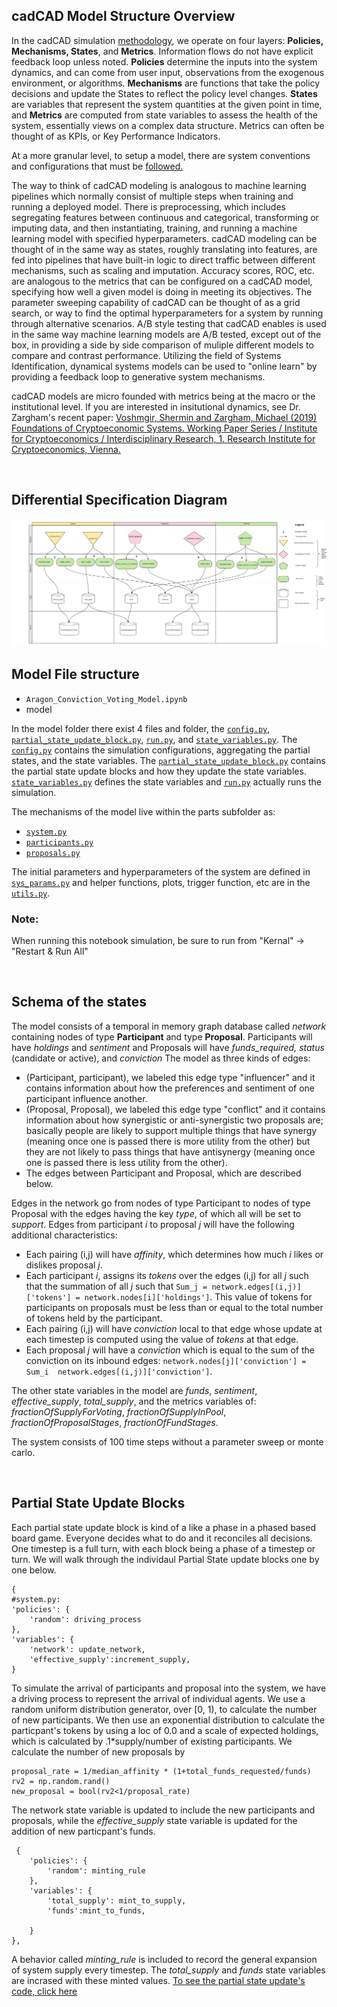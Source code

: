 ## cadCAD Model Structure Overview

In the cadCAD simulation [methodology](https://community.cadcad.org/t/differential-specification-syntax-key/31), we operate on four layers: **Policies, Mechanisms, States**, and **Metrics**. Information flows do not have explicit feedback loop unless noted. **Policies** determine the inputs into the system dynamics, and can come from user input, observations from the exogenous environment, or algorithms. **Mechanisms** are functions that take the policy decisions and update the States to reflect the policy level changes. **States** are variables that represent the system quantities at the given point in time, and **Metrics** are computed from state variables to assess the health of the system, essentially views on a complex data structure. Metrics can often be thought of as KPIs, or Key Performance Indicators. 


At a more granular level, to setup a model, there are system conventions and configurations that must be [followed.](https://community.cadcad.org/t/introduction-to-simulation-configurations/34)

The way to think of cadCAD modeling is analogous to machine learning pipelines which normally consist of multiple steps when training and running a deployed model. There is preprocessing, which includes segregating features between continuous and categorical, transforming or imputing data, and then instantiating, training, and running a machine learning model with specified hyperparameters. cadCAD modeling can be thought of in the same way as states, roughly translating into features, are fed into pipelines that have built-in logic to direct traffic between different mechanisms, such as scaling and imputation. Accuracy scores, ROC, etc. are analogous to the metrics that can be configured on a cadCAD model, specifying how well a given model is doing in meeting its objectives. The parameter sweeping capability of cadCAD can be thought of as a grid search, or way to find the optimal hyperparameters for a system by running through alternative scenarios. A/B style testing that cadCAD enables is used in the same way machine learning models are A/B tested, except out of the box, in providing a side by side comparison of muliple different models to compare and contrast performance. Utilizing the field of Systems Identification, dynamical systems models can be used to "online learn" by providing a feedback loop to generative system mechanisms. 

cadCAD models are micro founded with metrics being at the macro or the institutional level. If you are interested in insitutional dynamics, see Dr. Zargham's recent paper: [Voshmgir, Shermin and Zargham, Michael  (2019) Foundations of Cryptoeconomic Systems. Working Paper Series / Institute for Cryptoeconomics / Interdisciplinary Research, 1. Research Institute for Cryptoeconomics, Vienna.](https://epub.wu.ac.at/7309/)

<br>

## Differential Specification Diagram
![](images/Aragon_v3.png)

## Model File structure
* ```Aragon_Conviction_Voting_Model.ipynb```
* model

In the model folder there exist 4 files and folder, the [```config.py```](model/config.py), [```partial_state_update_block.py```](model/partial_state_update_block.py), [```run.py```](model/run.py), and [```state_variables.py```](model/state_variables.py). The [```config.py```](model/config.py) contains the simulation configurations, aggregating the partial states, and the state variables. The [```partial_state_update_block.py```](model/partial_state_update_block.py) contains the partial state update blocks and how they update the state variables. [```state_variables.py```](model/state_variables.py) defines the state variables and [```run.py```](model/run.py) actually runs the simulation.

The mechanisms of the model live within the parts subfolder as:
* [```system.py```](model/parts/system.py)
* [```participants.py```](model/parts/participants.py)
* [```proposals.py```](model/parts/proposals.py)

The initial parameters and hyperparameters of the system are defined in [```sys_params.py```](model/sys_params.py) and helper functions, plots, trigger function, etc are in the [```utils.py```](model/utils.py).

### Note:
When running this notebook simulation, be sure to run from "Kernal" -> "Restart & Run All"

<br> 

## Schema of the states 
The model consists of a temporal in memory graph database called *network* containing nodes of type **Participant** and type **Proposal**. Participants will have *holdings* and *sentiment* and Proposals will have *funds_required, status* (candidate or active), and *conviction* The model as three kinds of edges:
* (Participant, participant), we labeled this edge type "influencer" and it contains information about how the preferences and sentiment of one participant influence another.
* (Proposal, Proposal), we labeled this edge type "conflict" and it contains information about how synergistic or anti-synergistic two proposals are; basically people are likely to support multiple things that have synergy (meaning once one is passed there is more utility from the other) but they are not likely to pass things that have antisynergy (meaning once one is passed there is less utility from the other).
* The edges between Participant and Proposal, which are described below.
    

Edges in the network go from nodes of type Participant to nodes of type Proposal with the edges having the key *type*, of which all will be set to *support*. Edges from participant $i$ to proposal $j$ will have the following additional characteristics:
* Each pairing (i,j) will have *affinity*, which determines how much $i$ likes or dislikes proposal $j$.
* Each participant $i$, assigns its $tokens$ over the edges (i,j) for all $j$ such that the summation of all $j$ such that ```Sum_j = network.edges[(i,j)]['tokens'] = network.nodes[i]['holdings']```. This value of tokens for participants on proposals must be less than or equal to the total number of tokens held by the participant.
* Each pairing (i,j) will have *conviction* local to that edge whose update at each timestep is computed using the value of *tokens* at that edge.
* Each proposal *j* will have a *conviction* which is equal to the sum of the conviction on its inbound edges: ```network.nodes[j]['conviction'] = Sum_i  network.edges[(i,j)]['conviction']```. 


The other state variables in the model are *funds*, *sentiment*, *effective_supply*, *total_supply*, and the metrics variables of: *fractionOfSupplyForVoting*, *fractionOfSupplyInPool*, *fractionOfProposalStages*, *fractionOfFundStages*.

The system consists of 100 time steps without a parameter sweep or monte carlo.

<br>

 
## Partial State Update Blocks 

Each partial state update block is kind of a like a phase in a phased based board game. Everyone decides what to do and it reconciles all decisions. One timestep is a full turn, with each block being a phase of a timestep or turn. We will walk through the individaul Partial State update blocks one by one below.


```
{
#system.py: 
'policies': { 
    'random': driving_process
},
'variables': {
    'network': update_network,
    'effective_supply':increment_supply,
}
```

To simulate the arrival of participants and proposal into the system, we have a driving process to represent the arrival of individual agents. We use a random uniform distribution generator, over [0, 1), to calculate the number of new participants. We then use an exponential distribution to calculate the particpant's tokens by using a loc of 0.0 and a scale of expected holdings, which is calculated by .1*supply/number of existing participants. We calculate the number of new proposals by     
```
proposal_rate = 1/median_affinity * (1+total_funds_requested/funds)
rv2 = np.random.rand()
new_proposal = bool(rv2<1/proposal_rate)
```
The network state variable is updated to include the new participants and proposals, while the *effective_supply* state variable is updated for the addition of new particpant's funds. 
```
 {
    'policies': { 
        'random': minting_rule
    },
    'variables': {
        'total_supply': mint_to_supply,
        'funds':mint_to_funds,

    }
},
```
A behavior called *minting_rule* is included to record the general expansion of system supply every timestep. The *total_supply* and *funds* state variables are incrased with these minted values.
[To see the partial state update's code, click here](model/parts/system.py)








